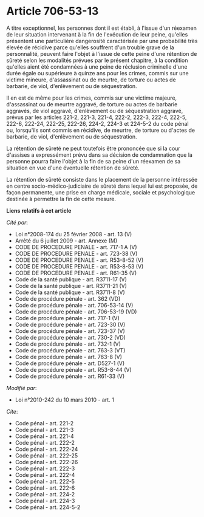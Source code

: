 # Article 706-53-13

A titre exceptionnel, les personnes dont il est établi, à l'issue d'un réexamen de leur situation intervenant à la fin de
l'exécution de leur peine, qu'elles présentent une particulière dangerosité caractérisée par une probabilité très élevée de
récidive parce qu'elles souffrent d'un trouble grave de la personnalité, peuvent faire l'objet à l'issue de cette peine d'une
rétention de sûreté selon les modalités prévues par le présent chapitre, à la condition qu'elles aient été condamnées à une
peine de réclusion criminelle d'une durée égale ou supérieure à quinze ans pour les crimes, commis sur une victime mineure,
d'assassinat ou de meurtre, de torture ou actes de barbarie, de viol, d'enlèvement ou de séquestration. 

Il en est de même pour les crimes, commis sur une victime majeure, d'assassinat ou de meurtre aggravé, de torture ou actes de
barbarie aggravés, de viol aggravé, d'enlèvement ou de séquestration aggravé, prévus par les articles 221-2, 221-3, 221-4,
222-2, 222-3, 222-4, 222-5, 222-6, 222-24, 222-25, 222-26, 224-2, 224-3 et 224-5-2 du code pénal ou, lorsqu'ils sont commis
en récidive, de meurtre, de torture ou d'actes de barbarie, de viol, d'enlèvement ou de séquestration. 

La rétention de sûreté ne peut toutefois être prononcée que si la cour d'assises a expressément prévu dans sa décision de
condamnation que la personne pourra faire l'objet à la fin de sa peine d'un réexamen de sa situation en vue d'une éventuelle
rétention de sûreté. 

La rétention de sûreté consiste dans le placement de la personne intéressée en centre socio-médico-judiciaire de sûreté dans
lequel lui est proposée, de façon permanente, une prise en charge médicale, sociale et psychologique destinée à permettre la
fin de cette mesure.

**Liens relatifs à cet article**

_Cité par_:

  - Loi n°2008-174 du 25 février 2008 - art. 13 (V)
  - Arrêté du 6 juillet 2009 - art. Annexe (M)
  - CODE DE PROCEDURE PENALE - art. 717-1 A (V)
  - CODE DE PROCEDURE PENALE - art. 723-38 (V)
  - CODE DE PROCEDURE PENALE - art. R53-8-52 (V)
  - CODE DE PROCEDURE PENALE - art. R53-8-53 (V)
  - CODE DE PROCEDURE PENALE - art. R61-35 (V)
  - Code de la santé publique - art. R3711-17 (V)
  - Code de la santé publique - art. R3711-21 (V)
  - Code de la santé publique - art. R3711-8 (V)
  - Code de procédure pénale - art. 362 (VD)
  - Code de procédure pénale - art. 706-53-14 (V)
  - Code de procédure pénale - art. 706-53-19 (VD)
  - Code de procédure pénale - art. 717-1 (V)
  - Code de procédure pénale - art. 723-30 (V)
  - Code de procédure pénale - art. 723-37 (V)
  - Code de procédure pénale - art. 730-2 (VD)
  - Code de procédure pénale - art. 732-1 (V)
  - Code de procédure pénale - art. 763-3 (VT)
  - Code de procédure pénale - art. 763-8 (V)
  - Code de procédure pénale - art. D527-1 (V)
  - Code de procédure pénale - art. R53-8-44 (V)
  - Code de procédure pénale - art. R61-33 (V)

_Modifié par_:

  - Loi n°2010-242 du 10 mars 2010 - art. 1

_Cite_:

  - Code pénal - art. 221-2
  - Code pénal - art. 221-3
  - Code pénal - art. 221-4
  - Code pénal - art. 222-2
  - Code pénal - art. 222-24
  - Code pénal - art. 222-25
  - Code pénal - art. 222-26
  - Code pénal - art. 222-3
  - Code pénal - art. 222-4
  - Code pénal - art. 222-5
  - Code pénal - art. 222-6
  - Code pénal - art. 224-2
  - Code pénal - art. 224-3
  - Code pénal - art. 224-5-2
